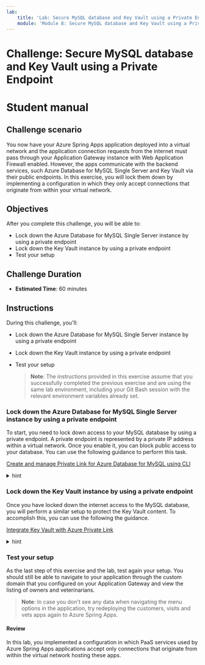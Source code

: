 ```yaml
---
lab:
    title: 'Lab: Secure MySQL database and Key Vault using a Private Endpoint'
    module: 'Module 8: Secure MySQL database and Key Vault using a Private Endpoint'
---
```


# Challenge: Secure MySQL database and Key Vault using a Private Endpoint
# Student manual

## Challenge scenario

You now have your Azure Spring Apps application deployed into a virtual network and the application connection requests from the internet must pass through your Application Gateway instance with Web Application Firewall enabled. However, the apps communicate with the backend services, such Azure Database for MySQL Single Server and Key Vault via their public endpoints. In this exercise, you will lock them down by implementing a configuration in which they only accept connections that originate from within your virtual network. 

## Objectives

After you complete this challenge, you will be able to:

- Lock down the Azure Database for MySQL Single Server instance by using a private endpoint
- Lock down the Key Vault instance by using a private endpoint
- Test your setup

## Challenge Duration

- **Estimated Time**: 60 minutes

## Instructions

During this challenge, you'll:

- Lock down the Azure Database for MySQL Single Server instance by using a private endpoint
- Lock down the Key Vault instance by using a private endpoint
- Test your setup	

   > **Note**: The instructions provided in this exercise assume that you successfully completed the previous exercise and are using the same lab environment, including your Git Bash session with the relevant environment variables already set.

### Lock down the Azure Database for MySQL Single Server instance by using a private endpoint

To start, you need to lock down access to your MySQL database by using a private endpoint. A private endpoint is represented by a private IP address within a virtual network. Once you enable it, you can block public access to your database. You can use the following guidance to perform this task.

[Create and manage Private Link for Azure Database for MySQL using CLI](https://docs.microsoft.com/en-us/azure/mysql/howto-configure-privatelink-cli)

<details>
<summary>hint</summary>
<br/>

1. To start, you need to disable private endpoint network policies in the subnet you will use to create the private endpoints. 

   ```bash
   az network vnet subnet update \
    --name $PRIVATE_ENDPOINTS_SUBNET_NAME \
    --resource-group $RESOURCE_GROUP \
    --vnet-name $VIRTUAL_NETWORK_NAME \
    --disable-private-endpoint-network-policies true
   ```

1. Next, in the same subnet, create the private endpoint corresponding to the Azure Database for MySQL Single Server instance. 

   ```bash
   MYSQL_RESOURCE_ID=$(az resource show -g ${RESOURCE_GROUP} -n ${SQL_SERVER_NAME} --resource-type "Microsoft.DBforMySQL/servers" --query "id" -o tsv)

   az network private-endpoint create \
       --name pe-openlab-mysql \
       --resource-group $RESOURCE_GROUP \
       --vnet-name $VIRTUAL_NETWORK_NAME  \
       --subnet $PRIVATE_ENDPOINTS_SUBNET_NAME \
       --private-connection-resource-id $MYSQL_RESOURCE_ID \
       --group-id mysqlServer \
       --connection-name openlab-mysql-connection \
       --location $LOCATION
   ```

   > **Note**: Once you created the private endpoint, you will set up a private Azure DNS zone named **privatelink.mysql.database.azure.com** with an A DNS record matching the original DNS name with the suffix **mysql.database.azure.com** but replacing that suffix with **privatelink.mysql.database.azure.com**. Your apps connecting to the MySQL database will not need to be updated, but instead they can continue using the existing connection strings. 

1. To implement this configuration, start by creating a new private DNS zone and linking it to your virtual network.

   ```bash
   az network private-dns zone create \
       --resource-group $RESOURCE_GROUP \
       --name  "privatelink.mysql.database.azure.com"

   az network private-dns link vnet create \
      --resource-group $RESOURCE_GROUP \
      --zone-name  "privatelink.mysql.database.azure.com"\
      --name MyDNSLink \
      --virtual-network $VIRTUAL_NETWORK_NAME \
      --registration-enabled false 
   ```

1. Next, create a new A record pointing to the IP address of the newly created private endpoint.

   ```bash
   NIC_ID=$(az network private-endpoint show --name pe-openlab-mysql --resource-group $RESOURCE_GROUP --query 'networkInterfaces[0].id' -o tsv)

   NIC_IPADDRESS=$(az resource show --ids $NIC_ID --api-version 2019-04-01 -o json | jq -r '.properties.ipConfigurations[0].properties.privateIPAddress')

   az network private-dns record-set a create \
       --name $SQL_SERVER_NAME \
       --zone-name privatelink.mysql.database.azure.com \
       --resource-group $RESOURCE_GROUP  

   az network private-dns record-set a add-record \
       --record-set-name $SQL_SERVER_NAME \
       --zone-name privatelink.mysql.database.azure.com \
       --resource-group $RESOURCE_GROUP \
    -a $NIC_IPADDRESS
   ```

1. You can now fully block connectivity to the public endpoint of your Azure Database for MySQL Single Server instance.

   ```bash
   az mysql server update \
       --name $SQL_SERVER_NAME \
       -g $RESOURCE_GROUP \
       --public Disabled
   ```

</details>

### Lock down the Key Vault instance by using a private endpoint

Once you have locked down the internet access to the MySQL database, you will perform a similar setup to protect the Key Vault content. To accomplish this, you can use the following the guidance.

[Integrate Key Vault with Azure Private Link](https://docs.microsoft.com/en-us/azure/key-vault/general/private-link-service?tabs=cli)

<details>
<summary>hint</summary>
<br/>

1. Since you have already disabled network policies on the private link subnet, you can proceed to create a private endpoint for the Key Vault instance.

   ```bash
   KEYVAULT_RESOURCE_ID=$(az resource show -g ${RESOURCE_GROUP} -n ${KEYVAULT_NAME} --query "id" --resource-typ "Microsoft.KeyVault/vaults" -o tsv)

   az network private-endpoint create --resource-group $RESOURCE_GROUP \
       --vnet-name $VIRTUAL_NETWORK_NAME \
       --subnet $PRIVATE_ENDPOINTS_SUBNET_NAME \
       --name pe-openlab-keyvault \
       --private-connection-resource-id "$KEYVAULT_RESOURCE_ID" \
       --group-ids vault \
       --connection-name openlab-keyvault-connection \
       --location $LOCATION
   ```

1. In this case, just as before, you will need to create a private DNS zone, this time for **privatelink.vaultcore.azure.net**.

   ```bash
   az network private-dns zone create \
       --resource-group $RESOURCE_GROUP \
       --name  "privatelink.vaultcore.azure.net" 

   az network private-dns link vnet create \
       --resource-group $RESOURCE_GROUP \
       --zone-name  "privatelink.vaultcore.azure.net" \
       --name MyVaultDNSLink \
       --virtual-network $VIRTUAL_NETWORK_NAME \
       --registration-enabled false 
   ```

1. As before, you need to create the A record to link the Azure Key Vault instance name to the IP address of the private endpoint.

   ```bash
   KEYVAULT_NIC_ID=$(az network private-endpoint show --name pe-openlab-keyvault --resource-group $RESOURCE_GROUP --query 'networkInterfaces[0].id' -o tsv)
   KEYVAULT_NIC_IPADDRESS=$(az resource show --ids $KEYVAULT_NIC_ID --api-version 2019-04-01 -o json | jq -r '.properties.ipConfigurations[0].properties.privateIPAddress')

   az network private-dns record-set a add-record -g $RESOURCE_GROUP -z "privatelink.vaultcore.azure.net" -n $KEYVAULT_NAME -a $KEYVAULT_NIC_IPADDRESS
   az network private-dns record-set list -g $RESOURCE_GROUP -z "privatelink.vaultcore.azure.net"
   ```
</details>

### Test your setup

As the last step of this exercise and the lab, test again your setup. You should still be able to navigate to your application through the custom domain that you configured on your Application Gateway and view the listing of owners and veterinarians.

   > **Note**: In case you don't see any data when navigating the menu options in the application, try redeploying the customers, visits and vets apps again to Azure Spring Apps.

#### Review

In this lab, you implemented a configuration in which PaaS services used by Azure Spring Apps applications accept only connections that originate from within the virtual network hosting these apps.
